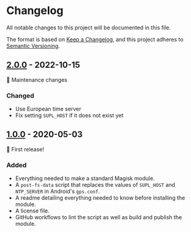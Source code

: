 # Changelog

All notable changes to this project will be documented in this file.

The format is based on [Keep a Changelog](https://keepachangelog.com/en/1.0.0/), and this project adheres to [Semantic Versioning](https://semver.org/spec/v2.0.0.html).

## [2.0.0] - 2022-10-15

🎉 Maintenance changes

### Changed

- Use European time server
- Fix setting `SUPL_HOST` if it does not exist yet

## [1.0.0] - 2020-05-03

🎉 First release!

### Added

- Everything needed to make a standard Magisk module.
- A `post-fs-data` script that replaces the values of `SUPL_HOST` and `NTP_SERVER` in Android's `gps.conf`.
- A readme detailing everything needed to know before installing the module.
- A license file.
- GitHub workflows to lint the script as well as build and publish the module.

[2.0.0]: https://github.com/D3SOX/magisk-supl-replacer/releases/tag/v2.0.0
[1.0.0]: https://github.com/PlqnK/magisk-supl-replacer/releases/tag/v1.0.0
